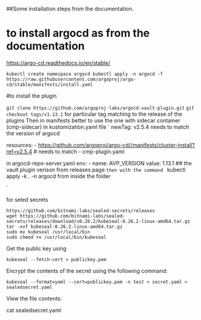 ##Some installation steps from the documentation.

# to install argocd as from the documentation
https://argo-cd.readthedocs.io/en/stable/

`
kubectl create namespace argocd
kubectl apply -n argocd -f https://raw.githubusercontent.com/argoproj/argo-cd/stable/manifests/install.yaml
`

#to install the plugin 

`git clone https://github.com/argoproj-labs/argocd-vault-plugin.git`
`git checkout tags/v1.13.1`  for particular tag matching to the release of the plugins
Then in manifests better to use the one with sidecar container (cmp-sidecar)
in kustomization.yaml file
`
   newTag: v2.5.4  needs to match the version of argocd 

   resources:
    - https://github.com/argoproj/argo-cd//manifests/cluster-install?ref=v2.5.4  # needs to match
    - cmp-plugin.yaml

   in argocd-repo-server.yaml
    env:
          - name: AVP_VERSION
            value: 1.13.1  ## the vault plugin verison from releases page
`
then with the command 
`
kubectl apply -k . -n argocd from inside the folder

`

for seled secrets
```
https://github.com/bitnami-labs/sealed-secrets/releases
wget https://github.com/bitnami-labs/sealed-secrets/releases/download/v0.26.2/kubeseal-0.26.2-linux-amd64.tar.gz
tar -xvf kubeseal-0.26.2-linux-amd64.tar.gz
sudo mv kubeseal /usr/local/bin
sudo chmod +x /usr/local/bin/kubeseal
```

Get the public key using
```
kubeseal --fetch-cert > publickey.pem
```
Encrypt the contents of the secret using the following command:

```
kubeseal --format=yaml --cert=publickey.pem -n test < secret.yaml > sealedsecret.yaml
```
View the file contents:

cat sealedsecret.yaml